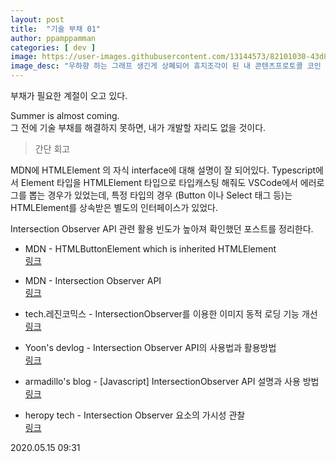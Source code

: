 ```yaml
---
layout: post
title:  "기술 부채 01"
author: ppamppamman
categories: [ dev ]
image: https://user-images.githubusercontent.com/13144573/82101030-43d8ad80-9746-11ea-9d59-89de34f9018c.jpg
image_desc: "우하향 하는 그래프 생긴게 상폐되어 휴지조각이 된 내 콘텐츠프로토콜 코인 같네" 
---
```


부채가 필요한 계절이 오고 있다.  

Summer is almost coming.  
그 전에 기술 부채를 해결하지 못하면, 내가 개발할 자리도 없을 것이다.  

> 간단 회고  

MDN에 HTMLElement 의 자식 interface에 대해 설명이 잘 되어있다. 
Typescript에서 Element 타입을 HTMLElement 타입으로 타입캐스팅 해줘도 VSCode에서 에러로그를 뽑는 경우가 있었는데, 
특정 타입의 경우 (Button 이나 Select 태그 등)는 HTMLElement를 상속받은 별도의 인터페이스가 있었다.

Intersection Observer API 관련 활용 빈도가 높아져 확인했던 포스트를 정리한다.

* MDN - HTMLButtonElement which is inherited HTMLElement  
[링크](https://developer.mozilla.org/en-US/docs/Web/API/HTMLButtonElement)

* MDN - Intersection Observer API  
[링크](https://developer.mozilla.org/en-US/docs/Web/API/Intersection_Observer_API)

* tech.레진코믹스 - IntersectionObserver를 이용한 이미지 동적 로딩 기능 개선  
[링크](https://tech.lezhin.com/2017/07/13/intersectionobserver-overview)

* Yoon's devlog - Intersection Observer API의 사용법과 활용방법  
[링크](http://blog.hyeyoonjung.com/2019/01/09/intersectionobserver-tutorial/)

* armadillo's blog - [Javascript] IntersectionObserver API 설명과 사용 방법  
[링크](https://armadillo-dev.github.io/javascript/what-is-intersection-observer/)

* heropy tech - Intersection Observer 요소의 가시성 관찰  
[링크](https://heropy.blog/2019/10/27/intersection-observer/)

2020.05.15 09:31